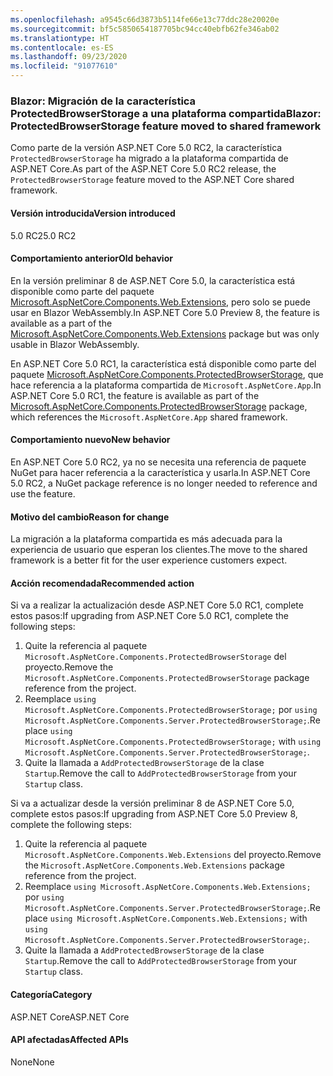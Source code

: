 ```yaml
---
ms.openlocfilehash: a9545c66d3873b5114fe66e13c77ddc28e20020e
ms.sourcegitcommit: bf5c5850654187705bc94cc40ebfb62fe346ab02
ms.translationtype: HT
ms.contentlocale: es-ES
ms.lasthandoff: 09/23/2020
ms.locfileid: "91077610"
---
```

### <a name="blazor-protectedbrowserstorage-feature-moved-to-shared-framework"></a><span data-ttu-id="5fc79-101">Blazor: Migración de la característica ProtectedBrowserStorage a una plataforma compartida</span><span class="sxs-lookup"><span data-stu-id="5fc79-101">Blazor: ProtectedBrowserStorage feature moved to shared framework</span></span>

<span data-ttu-id="5fc79-102">Como parte de la versión ASP.NET Core 5.0 RC2, la característica `ProtectedBrowserStorage` ha migrado a la plataforma compartida de ASP.NET Core.</span><span class="sxs-lookup"><span data-stu-id="5fc79-102">As part of the ASP.NET Core 5.0 RC2 release, the `ProtectedBrowserStorage` feature moved to the ASP.NET Core shared framework.</span></span>

#### <a name="version-introduced"></a><span data-ttu-id="5fc79-103">Versión introducida</span><span class="sxs-lookup"><span data-stu-id="5fc79-103">Version introduced</span></span>

<span data-ttu-id="5fc79-104">5.0 RC2</span><span class="sxs-lookup"><span data-stu-id="5fc79-104">5.0 RC2</span></span>

#### <a name="old-behavior"></a><span data-ttu-id="5fc79-105">Comportamiento anterior</span><span class="sxs-lookup"><span data-stu-id="5fc79-105">Old behavior</span></span>

<span data-ttu-id="5fc79-106">En la versión preliminar 8 de ASP.NET Core 5.0, la característica está disponible como parte del paquete [Microsoft.AspNetCore.Components.Web.Extensions](https://www.nuget.org/packages/Microsoft.AspNetCore.Components.Web.Extensions), pero solo se puede usar en Blazor WebAssembly.</span><span class="sxs-lookup"><span data-stu-id="5fc79-106">In ASP.NET Core 5.0 Preview 8, the feature is available as a part of the [Microsoft.AspNetCore.Components.Web.Extensions](https://www.nuget.org/packages/Microsoft.AspNetCore.Components.Web.Extensions) package but was only usable in Blazor WebAssembly.</span></span>

<span data-ttu-id="5fc79-107">En ASP.NET Core 5.0 RC1, la característica está disponible como parte del paquete [Microsoft.AspNetCore.Components.ProtectedBrowserStorage](https://www.nuget.org/packages/Microsoft.AspNetCore.Components.ProtectedBrowserStorage), que hace referencia a la plataforma compartida de `Microsoft.AspNetCore.App`.</span><span class="sxs-lookup"><span data-stu-id="5fc79-107">In ASP.NET Core 5.0 RC1, the feature is available as part of the [Microsoft.AspNetCore.Components.ProtectedBrowserStorage](https://www.nuget.org/packages/Microsoft.AspNetCore.Components.ProtectedBrowserStorage) package, which references the `Microsoft.AspNetCore.App` shared framework.</span></span>

#### <a name="new-behavior"></a><span data-ttu-id="5fc79-108">Comportamiento nuevo</span><span class="sxs-lookup"><span data-stu-id="5fc79-108">New behavior</span></span>

<span data-ttu-id="5fc79-109">En ASP.NET Core 5.0 RC2, ya no se necesita una referencia de paquete NuGet para hacer referencia a la característica y usarla.</span><span class="sxs-lookup"><span data-stu-id="5fc79-109">In ASP.NET Core 5.0 RC2, a NuGet package reference is no longer needed to reference and use the feature.</span></span>

#### <a name="reason-for-change"></a><span data-ttu-id="5fc79-110">Motivo del cambio</span><span class="sxs-lookup"><span data-stu-id="5fc79-110">Reason for change</span></span>

<span data-ttu-id="5fc79-111">La migración a la plataforma compartida es más adecuada para la experiencia de usuario que esperan los clientes.</span><span class="sxs-lookup"><span data-stu-id="5fc79-111">The move to the shared framework is a better fit for the user experience customers expect.</span></span>

#### <a name="recommended-action"></a><span data-ttu-id="5fc79-112">Acción recomendada</span><span class="sxs-lookup"><span data-stu-id="5fc79-112">Recommended action</span></span>

<span data-ttu-id="5fc79-113">Si va a realizar la actualización desde ASP.NET Core 5.0 RC1, complete estos pasos:</span><span class="sxs-lookup"><span data-stu-id="5fc79-113">If upgrading from ASP.NET Core 5.0 RC1, complete the following steps:</span></span>

1. <span data-ttu-id="5fc79-114">Quite la referencia al paquete `Microsoft.AspNetCore.Components.ProtectedBrowserStorage` del proyecto.</span><span class="sxs-lookup"><span data-stu-id="5fc79-114">Remove the `Microsoft.AspNetCore.Components.ProtectedBrowserStorage` package reference from the project.</span></span>
1. <span data-ttu-id="5fc79-115">Reemplace `using Microsoft.AspNetCore.Components.ProtectedBrowserStorage;` por `using Microsoft.AspNetCore.Components.Server.ProtectedBrowserStorage;`.</span><span class="sxs-lookup"><span data-stu-id="5fc79-115">Replace `using Microsoft.AspNetCore.Components.ProtectedBrowserStorage;` with `using Microsoft.AspNetCore.Components.Server.ProtectedBrowserStorage;`.</span></span>
1. <span data-ttu-id="5fc79-116">Quite la llamada a `AddProtectedBrowserStorage` de la clase `Startup`.</span><span class="sxs-lookup"><span data-stu-id="5fc79-116">Remove the call to `AddProtectedBrowserStorage` from your `Startup` class.</span></span>

<span data-ttu-id="5fc79-117">Si va a actualizar desde la versión preliminar 8 de ASP.NET Core 5.0, complete estos pasos:</span><span class="sxs-lookup"><span data-stu-id="5fc79-117">If upgrading from ASP.NET Core 5.0 Preview 8, complete the following steps:</span></span>

1. <span data-ttu-id="5fc79-118">Quite la referencia al paquete `Microsoft.AspNetCore.Components.Web.Extensions` del proyecto.</span><span class="sxs-lookup"><span data-stu-id="5fc79-118">Remove the `Microsoft.AspNetCore.Components.Web.Extensions` package reference from the project.</span></span>
1. <span data-ttu-id="5fc79-119">Reemplace `using Microsoft.AspNetCore.Components.Web.Extensions;` por `using Microsoft.AspNetCore.Components.Server.ProtectedBrowserStorage;`.</span><span class="sxs-lookup"><span data-stu-id="5fc79-119">Replace `using Microsoft.AspNetCore.Components.Web.Extensions;` with `using Microsoft.AspNetCore.Components.Server.ProtectedBrowserStorage;`.</span></span>
1. <span data-ttu-id="5fc79-120">Quite la llamada a `AddProtectedBrowserStorage` de la clase `Startup`.</span><span class="sxs-lookup"><span data-stu-id="5fc79-120">Remove the call to `AddProtectedBrowserStorage` from your `Startup` class.</span></span>

#### <a name="category"></a><span data-ttu-id="5fc79-121">Categoría</span><span class="sxs-lookup"><span data-stu-id="5fc79-121">Category</span></span>

<span data-ttu-id="5fc79-122">ASP.NET Core</span><span class="sxs-lookup"><span data-stu-id="5fc79-122">ASP.NET Core</span></span>

#### <a name="affected-apis"></a><span data-ttu-id="5fc79-123">API afectadas</span><span class="sxs-lookup"><span data-stu-id="5fc79-123">Affected APIs</span></span>

<span data-ttu-id="5fc79-124">None</span><span class="sxs-lookup"><span data-stu-id="5fc79-124">None</span></span>

<!--

#### Affected APIs

Not detectable via API analysis

-->
